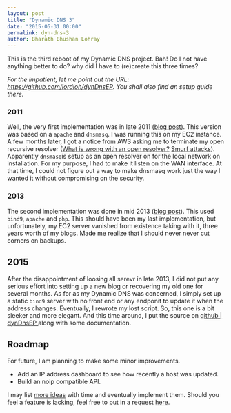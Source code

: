 ```yaml
---
layout: post
title: "Dynamic DNS 3"
date: "2015-05-31 00:00"
permalink: dyn-dns-3
author: Bharath Bhushan Lohray
---
```


This is the third reboot of my Dynamic DNS project. Bah! Do I not have anything better to do? why did I have to (re)create this three times?

*For the impatient, let me point out the URL: https://github.com/lordloh/dynDnsEP. You shall also find an setup guide there.*

### 2011
Well, the very first implementation was in late 2011 ([blog post](/weblog/the-dynamic-dns-update-system)). This version was based on a `apache` and `dnsmasq`. I was running this on my EC2 instance. A few months later, I got a notice from AWS asking me to terminate my open recursive resolver ([What is wrong with an open resolver?](http://openresolverproject.org/) [Smurf attacks](https://en.wikipedia.org/wiki/Smurf_attack)). Apparently `dnsmasq`is setup as an open resolver on for the local network on installation. For my purpose, I had to make it listen on the WAN interface. At that time, I could not figure out a way to make dnsmasq work just the way I wanted it without compromising on the security.

### 2013
The second implementation was done in mid 2013 ([blog post](/weblog/developing-a-self-hosted-dynamic-dns-system)). This used `bind9`, `apache` and `php`. This should have been my last implementation, but unfortunately, my EC2 server vanished from existence taking with it, three years worth of my blogs. Made me realize that I should never never cut corners on backups.

## 2015
After the disappointment of loosing all serevr in late 2013, I did not put any serious effort into setting up a new blog or recovering my old one for several months. As for as my Dynamic DNS was concerned, I simply set up a static `bind9` server with no front end or any endponit to update it when the address changes. Eventually, I rewrote my lost script. So, this one is a bit sleeker and more elegant. And this time around, I put the source on [github | dynDnsEP ](https://github.com/lordloh/dynDnsEP) along with some documentation.

## Roadmap

For future, I am planning to make some minor improvements.

- Add an IP address dashboard to see how recently a host was updated.
- Build an noip compatible API.

I may list [more ideas](https://github.com/lordloh/dynDnsEP/labels/enhancement) with time and eventually implement them. Should you feel a feature is lacking, feel free to put in a request [here](https://github.com/lordloh/dynDnsEP/issues/new).
